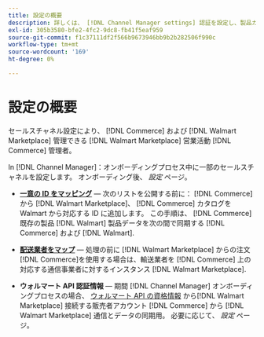 ```yaml
---
title: 設定の概要
description: 詳しくは、 [!DNL Channel Manager settings] 認証を設定し、製品カタログの属性と輸送業者をマッピングして、間で販売操作を調整する [!DNL Commerce] そして [!DNL Walmart Marketplace].
exl-id: 305b3580-bfe2-4fc2-9dc8-fb41f5eaf959
source-git-commit: f1c37111df2f566b9673946bb9b2b282506f990c
workflow-type: tm+mt
source-wordcount: '169'
ht-degree: 0%

---
```


# 設定の概要

セールスチャネル設定により、 [!DNL Commerce] および [!DNL Walmart Marketplace] 管理できる [!DNL Walmart Marketplace] 営業活動 [!DNL Commerce] 管理者。

In [!DNL Channel Manager]：オンボーディングプロセス中に一部のセールスチャネルを設定します。 オンボーディング後、 *設定* ページ。

* **[一意の ID をマッピング](map-catalog-attributes.md)** — 次のリストを公開する前に： [!DNL Commerce] から [!DNL Walmart Marketplace]、 [!DNL Commerce] カタログを Walmart から対応する ID に追加します。 この手順は、 [!DNL Commerce] 既存の製品 [!DNL Walmart] 製品データを次の間で同期する [!DNL Commerce] および [!DNL Walmart].

* **[配送業者をマップ](map-shipping-carriers.md)** — 処理の前に [!DNL Walmart Marketplace] からの注文 [!DNL Commerce]を使用する場合は、輸送業者を [!DNL Commerce] 上の対応する通信事業者に対するインスタンス [!DNL Walmart Marketplace].

* **ウォルマート API 認証情報** — 期間 [!DNL Channel Manager] オンボーディングプロセスの場合、 [ウォルマート API の資格情報](walmart-prerequisites.md#generate-a-walmart-marketplace-production-api-key) から[!DNL Walmart Marketplace] 接続する販売者アカウント [!DNL Commerce] から [!DNL Walmart Marketplace] 通信とデータの同期用。 必要に応じて、 *設定* ページ。
